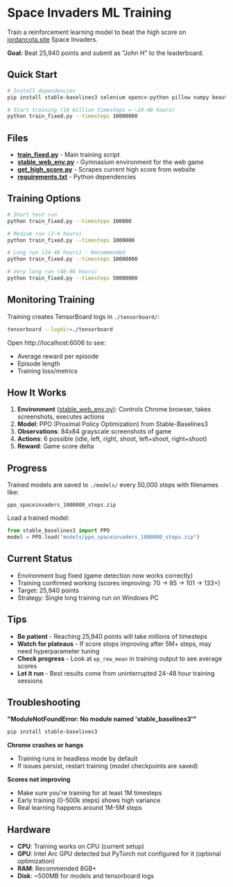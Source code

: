 # Space Invaders ML Training

Train a reinforcement learning model to beat the high score on [jordancota.site](https://jordancota.site) Space Invaders.

**Goal:** Beat 25,940 points and submit as "John H" to the leaderboard.

## Quick Start

```bash
# Install dependencies
pip install stable-baselines3 selenium opencv-python pillow numpy beautifulsoup4 gymnasium

# Start training (10 million timesteps = ~24-48 hours)
python train_fixed.py --timesteps 10000000
```

## Files

- **[train_fixed.py](train_fixed.py)** - Main training script
- **[stable_web_env.py](stable_web_env.py)** - Gymnasium environment for the web game
- **[get_high_score.py](get_high_score.py)** - Scrapes current high score from website
- **[requirements.txt](requirements.txt)** - Python dependencies

## Training Options

```bash
# Short test run
python train_fixed.py --timesteps 100000

# Medium run (2-4 hours)
python train_fixed.py --timesteps 1000000

# Long run (24-48 hours) - Recommended
python train_fixed.py --timesteps 10000000

# Very long run (48-96 hours)
python train_fixed.py --timesteps 50000000
```

## Monitoring Training

Training creates TensorBoard logs in `./tensorboard/`:

```bash
tensorboard --logdir=./tensorboard
```

Open http://localhost:6006 to see:
- Average reward per episode
- Episode length
- Training loss/metrics

## How It Works

1. **Environment** ([stable_web_env.py](stable_web_env.py)): Controls Chrome browser, takes screenshots, executes actions
2. **Model**: PPO (Proximal Policy Optimization) from Stable-Baselines3
3. **Observations**: 84x84 grayscale screenshots of game
4. **Actions**: 6 possible (idle, left, right, shoot, left+shoot, right+shoot)
5. **Reward**: Game score delta

## Progress

Trained models are saved to `./models/` every 50,000 steps with filenames like:
```
ppo_spaceinvaders_1000000_steps.zip
```

Load a trained model:
```python
from stable_baselines3 import PPO
model = PPO.load("models/ppo_spaceinvaders_1000000_steps.zip")
```

## Current Status

- Environment bug fixed (game detection now works correctly)
- Training confirmed working (scores improving: 70 → 85 → 101 → 133+)
- Target: 25,940 points
- Strategy: Single long training run on Windows PC

## Tips

- **Be patient** - Reaching 25,940 points will take millions of timesteps
- **Watch for plateaus** - If score stops improving after 5M+ steps, may need hyperparameter tuning
- **Check progress** - Look at `ep_rew_mean` in training output to see average scores
- **Let it run** - Best results come from uninterrupted 24-48 hour training sessions

## Troubleshooting

**"ModuleNotFoundError: No module named 'stable_baselines3'"**
```bash
pip install stable-baselines3
```

**Chrome crashes or hangs**
- Training runs in headless mode by default
- If issues persist, restart training (model checkpoints are saved)

**Scores not improving**
- Make sure you're training for at least 1M timesteps
- Early training (0-500k steps) shows high variance
- Real learning happens around 1M-5M steps

## Hardware

- **CPU**: Training works on CPU (current setup)
- **GPU**: Intel Arc GPU detected but PyTorch not configured for it (optional optimization)
- **RAM**: Recommended 8GB+
- **Disk**: ~500MB for models and tensorboard logs
